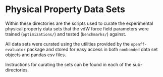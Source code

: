 # Physical Property Data Sets

Within these directories are the scripts used to curate the experimental physical property
data sets that the vdW force field parameters were trained (`optimizations/`) and tested (`benchmarks/`) 
against.

All data sets were curated using the utilities provided by the `openff-evaluator` package and stored
for easy access in both `nonbonded` data set objects and pandas csv files.

Instructions for curating the sets can be found in each of the sub-directories.